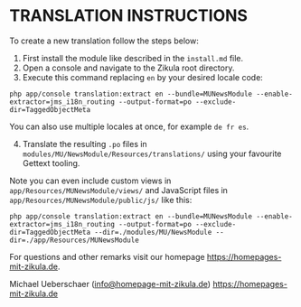 # TRANSLATION INSTRUCTIONS

To create a new translation follow the steps below:

1. First install the module like described in the `install.md` file.
2. Open a console and navigate to the Zikula root directory.
3. Execute this command replacing `en` by your desired locale code:

`php app/console translation:extract en --bundle=MUNewsModule --enable-extractor=jms_i18n_routing --output-format=po --exclude-dir=TaggedObjectMeta`

You can also use multiple locales at once, for example `de fr es`.

4. Translate the resulting `.po` files in `modules/MU/NewsModule/Resources/translations/` using your favourite Gettext tooling.

Note you can even include custom views in `app/Resources/MUNewsModule/views/` and JavaScript files in `app/Resources/MUNewsModule/public/js/` like this:

`php app/console translation:extract en --bundle=MUNewsModule --enable-extractor=jms_i18n_routing --output-format=po --exclude-dir=TaggedObjectMeta --dir=./modules/MU/NewsModule --dir=./app/Resources/MUNewsModule`

For questions and other remarks visit our homepage https://homepages-mit-zikula.de.

Michael Ueberschaer (info@homepage-mit-zikula.de)
https://homepages-mit-zikula.de
